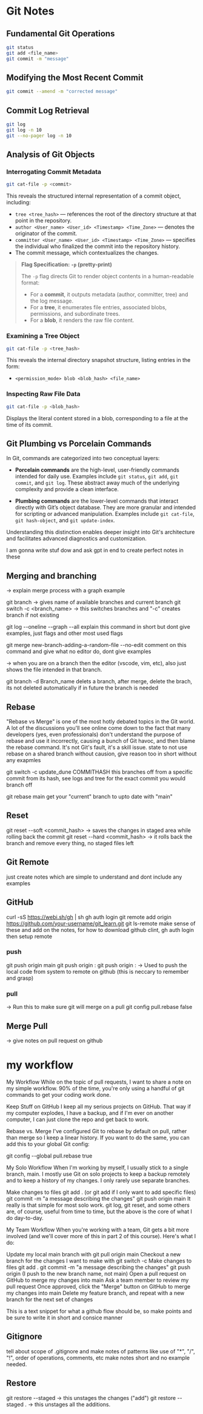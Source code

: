 # Git Notes

## Fundamental Git Operations

```bash
git status
git add <file_name>
git commit -m "message"
```

## Modifying the Most Recent Commit

```bash
git commit --amend -m "corrected message"
```

## Commit Log Retrieval

```bash
git log
git log -n 10
git --no-pager log -n 10
```

## Analysis of Git Objects

### Interrogating Commit Metadata

```bash
git cat-file -p <commit>
```

This reveals the structured internal representation of a commit object, including:

* `tree <tree_hash>` — references the root of the directory structure at that point in the repository.
* `author <User_name> <User_id> <Timestamp> <Time_Zone>` — denotes the originator of the commit.
* `committer <User_name> <User_id> <Timestamp> <Time_Zone>` — specifies the individual who finalized the commit into the repository history.
* The commit message, which contextualizes the changes.

> **Flag Specification: `-p` (pretty-print)**
>
> The `-p` flag directs Git to render object contents in a human-readable format:
>
> * For a **commit**, it outputs metadata (author, committer, tree) and the log message.
> * For a **tree**, it enumerates file entries, associated blobs, permissions, and subordinate trees.
> * For a **blob**, it renders the raw file content.

### Examining a Tree Object

```bash
git cat-file -p <tree_hash>
```

This reveals the internal directory snapshot structure, listing entries in the form:

* `<permission_mode> blob <blob_hash> <file_name>`

### Inspecting Raw File Data

```bash
git cat-file -p <blob_hash>
```

Displays the literal content stored in a blob, corresponding to a file at the time of its commit.


## Git Plumbing vs Porcelain Commands

In Git, commands are categorized into two conceptual layers:

* **Porcelain commands** are the high-level, user-friendly commands intended for daily use. Examples include `git status`, `git add`, `git commit`, and `git log`. These abstract away much of the underlying complexity and provide a clean interface.

* **Plumbing commands** are the lower-level commands that interact directly with Git’s object database. They are more granular and intended for scripting or advanced manipulation. Examples include `git cat-file`, `git hash-object`, and `git update-index`.

Understanding this distinction enables deeper insight into Git's architecture and facilitates advanced diagnostics and customization.

I am gonna write stuf dow and ask gpt in end to create  perfect notes in these 

## Merging and branching
-> explain merge process with a graph example

git branch -> gives name of available branches and current branch
git switch -c <branch_name> -> this switches branches and "-c" creates branch if not existing

git log --oneline --graph --all
explain this command in short but dont give examples, just flags and other most used flags

git merge new-branch-adding-a-random-file --no-edit
comment on this command and give what no editor do, dont give examples

-> when you are on a branch then the editor (vscode, vim, etc), also just shows the file intended in that branch.

git branch -d Branch_name
delets a branch, after merge, delete  the brach, its not deleted automatically if in future the branch is needed

## Rebase
"Rebase vs Merge" is one of the most hotly debated topics in the Git world. A lot of the discussions you'll see online come down to the fact that many developers (yes, even professionals) don't understand the purpose of rebase and use it incorrectly, causing a bunch of Git havoc, and then blame the rebase command.
It's not Git's fault, it's a skill issue.
state to not use rebase on a shared branch without causion, give reason too in short without any exapmles

git switch -c update_dune COMMITHASH
this branches off from a specific commit from its hash, see logs and tree for the exact commit you would branch off

git rebase main
get your "current" branch to upto date with "main"

## Reset
git reset --soft <commit_hash> -> saves the changes in staged area while rolling back the commit
git reset --hard <commit_hash> -> it rolls back the branch and remove every thing, no staged files left

## Git Remote
just create notes which are simple to understand and dont include any examples

## GitHub
curl -sS https://webi.sh/gh | sh
gh auth login
git remote add origin https://github.com/your-username/git_learn.git
git ls-remote
make sense of these and add on the notes, for how to download github clint, gh auth login then setup remote

### push
git push origin main
git push origin <localbranch>:<remotebranch>
git push origin :<remotebranch>
-> Used to push the local code from system to remote on github (this is neccary to remember and grasp)

### pull
-> Run this to make sure git will merge on a pull
git config pull.rebase false

## Merge Pull
-> give notes on pull request on github

# my workflow
My Workflow
While on the topic of pull requests, I want to share a note on my simple workflow. 90% of the time, you're only using a handful of git commands to get your coding work done.

Keep Stuff on GitHub
I keep all my serious projects on GitHub. That way if my computer explodes, I have a backup, and if I'm ever on another computer, I can just clone the repo and get back to work.

Rebase vs. Merge
I've configured Git to rebase by default on pull, rather than merge so I keep a linear history. If you want to do the same, you can add this to your global Git config:

git config --global pull.rebase true

My Solo Workflow
When I'm working by myself, I usually stick to a single branch, main. I mostly use Git on solo projects to keep a backup remotely and to keep a history of my changes. I only rarely use separate branches.

Make changes to files
git add . (or git add <files> if I only want to add specific files)
git commit -m "a message describing the changes"
git push origin main
It really is that simple for most solo work. git log, git reset, and some others are, of course, useful from time to time, but the above is the core of what I do day-to-day.

My Team Workflow
When you're working with a team, Git gets a bit more involved (and we'll cover more of this in part 2 of this course). Here's what I do:

Update my local main branch with git pull origin main
Checkout a new branch for the changes I want to make with git switch -c <branchname>
Make changes to files
git add .
git commit -m "a message describing the changes"
git push origin <branchname> (I push to the new branch name, not main)
Open a pull request on GitHub to merge my changes into main
Ask a team member to review my pull request
Once approved, click the "Merge" button on GitHub to merge my changes into main
Delete my feature branch, and repeat with a new branch for the next set of changes

This is a text snippet for what a github flow should be, so make points and be sure to write it in short and consice manner

## Gitignore

tell about scope of .gitignore
and make notes of patterns like use of "*", "/", "!", order of operations, comments, etc make notes short and no example needed.

## Restore
git restore --staged <file> -> this unstages the changes ("add")
git restore --staged . -> this unstages all the additions.
